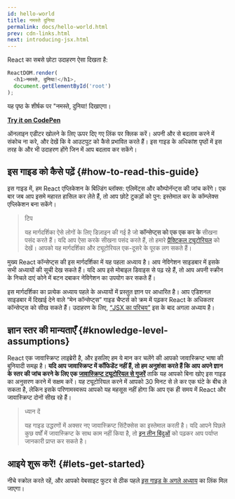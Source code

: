 ```yaml
---
id: hello-world
title: नमस्ते दुनिया
permalink: docs/hello-world.html
prev: cdn-links.html
next: introducing-jsx.html
---
```


React का सबसे छोटा उदाहरण ऐसा दिखता है:

```js
ReactDOM.render(
  <h1>नमस्ते, दुनिया!</h1>,
  document.getElementById('root')
);
```

यह पृष्ठ के शीर्षक पर "नमस्ते, दुनिया! दिखाएगा।

**[Try it on CodePen](https://codepen.io/gaearon/pen/rrpgNB?editors=1010)**

ऑनलाइन एडीटर खोलने के लिए ऊपर दिए गए लिंक पर क्लिक करें। अपनी और से बदलाव करने में संकोच ना करे, और देखें कि वे आउटपुट को कैसे प्रभावित करते हैं। इस गाइड के अधिकांश पृष्ठों में इस तरह के और भी उदाहरण होंगे जिन में आप बदलाव कर सकेंगे।


## इस गाइड को कैसे पढ़ें {#how-to-read-this-guide}

इस गाइड में, हम React एप्लिकेशन के बिल्डिंग ब्लॉक्स: एलिमेंट्स और कौम्पोनॅन्ट्स की जांच करेंगे। एक बार जब आप इसमे महारत हासिल कर लेते हैं, तो आप छोटे टुकड़ों को पुन: इस्तेमाल कर के कॉम्प्लेक्स एप्लिकेशन बना सकेंगे।

>टिप
>
>यह मार्गदर्शिका ऐसे लोगों के लिए डिज़ाइन की गई है जो **कॉन्सेप्ट्स को एक एक कर के** सीखना पसंद करते हैं। यदि आप ऐसा करके सीखना पसंद करते हैं, तो हमारे [प्रैक्टिकल ट्यूटोरियल](/tutorial/tutorial.html) को देखें। आपको यह मार्गदर्शिका और ट्यूटोरियल एक-दूसरे के पूरक लग सकते हैं।

मुख्य React कॉन्सेप्ट्स की इस मार्गदर्शिका में यह पहला अध्याय है। आप नेविगेशन साइडबार में इसके सभी अध्यायों की सूची देख सकते हैं। यदि आप इसे मोबाइल डिवाइस से पढ़ रहे हैं, तो आप अपनी स्क्रीन के निचले दाएं कोने में बटन दबाकर नेविगेशन का उपयोग कर सकते हैं।

इस मार्गदर्शिका का प्रत्येक अध्याय पहले के अध्यायों में प्रस्तुत ज्ञान पर आधारित है। आप एडिशनल साइडबार में दिखाई देने वाले “मेन कॉन्सेप्ट्स” गाइड चैप्टर्स को क्रम में पढ़कर React के अधिकतर कॉन्सेप्ट्स को सीख सकते हैं। उदाहरण के लिए, [“JSX का परिचय”](/docs/introducing-jsx.html) इस के बाद अगला अध्याय है।

## ज्ञान स्तर की मान्यताएँ {#knowledge-level-assumptions}

React एक जावास्क्रिप्ट लाइब्रेरी है, और इसलिए हम ये मान कर चलेंगे की आपको जावास्क्रिप्ट भाषा की बुनियादी समझ है। **यदि आप जावास्क्रिप्ट में कॉंफिडेंट नहीं हैं, तो हम अनुशंसा करते हैं कि आप अपने ज्ञान के स्तर की जांच करने के लिए एक [जावास्क्रिप्ट ट्यूटोरियल से गुजरें](https://developer.mozilla.org/en-US/docs/Web/JavaScript/A_re-introduction_to_JavaScript)** ताकि यह आपको बिना खोए इस गाइड का अनुसरण करने में सक्षम करें।  यह ट्यूटोरियल करने में आपको 30 मिनट से ले कर एक घंटे के बीच ले सकता है, लेकिन इसके परिणामस्वरूप आपको यह महसूस नहीं होगा कि आप एक ही समय में React और जावास्क्रिप्ट दोनों सीख रहे हैं।

>ध्यान दें
>
>यह गाइड उद्धरणों में अक्सर नए जावास्क्रिप्ट सिंटैक्सेस का इस्तेमाल करती है। यदि आपने पिछले कुछ वर्षों में जावास्क्रिप्ट के साथ काम नहीं किया है, तो [इन तीन बिंदुओं](https://gist.github.com/gaearon/683e676101005de0add59e8bb345340c) को पढ़कर आप पर्याप्त जानकारी प्राप्त कर सकते है।

## आइये शुरू करें! {#lets-get-started}

नीचे स्क्रोल करते रहें, और आपको वेबसाइट फुटर से ठीक पहले [इस गाइड के अगले अध्याय](/docs/introducing-jsx.html) का लिंक मिल जाएगा।


